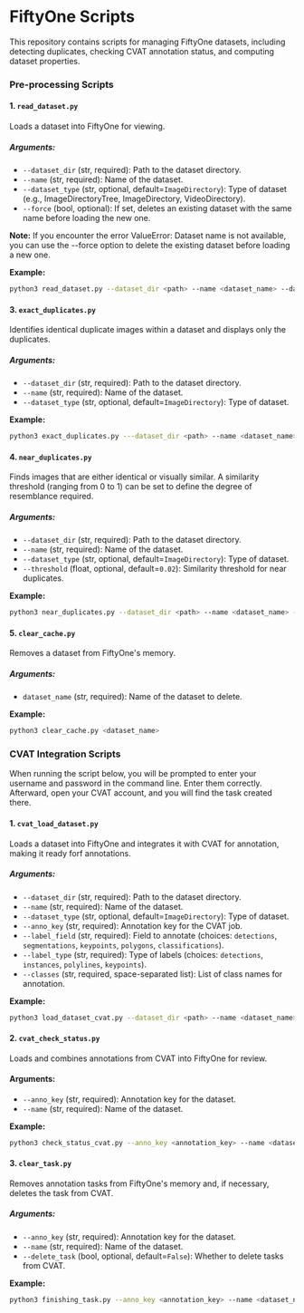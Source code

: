 # FiftyOne Scripts

This repository contains scripts for managing FiftyOne datasets, including detecting duplicates, checking CVAT annotation status, and computing dataset properties.

### Pre-processing Scripts

#### 1. `read_dataset.py`
Loads a dataset into FiftyOne for viewing.
##### Arguments:
- `--dataset_dir` (str, required): Path to the dataset directory.
- `--name` (str, required): Name of the dataset.
- `--dataset_type` (str, optional, default=`ImageDirectory`): Type of dataset (e.g., ImageDirectoryTree, ImageDirectory, VideoDirectory).
- `--force` (bool, optional): If set, deletes an existing dataset with the same name before loading the new one.

**Note:** If you encounter the error ValueError: Dataset name <name> is not available, you can use the --force option to delete the existing dataset before loading a new one.

**Example:**
```bash
python3 read_dataset.py --dataset_dir <path> --name <dataset_name> --dataset_type ImageDirectoryTree
```

#### 3. `exact_duplicates.py`
Identifies identical duplicate images within a dataset and displays only the duplicates.
##### Arguments:
- `--dataset_dir` (str, required): Path to the dataset directory.
- `--name` (str, required): Name of the dataset.
- `--dataset_type` (str, optional, default=`ImageDirectory`): Type of dataset.

**Example:**
```bash
python3 exact_duplicates.py ---dataset_dir <path> --name <dataset_name> --dataset_type ImageDirectoryTree
```

#### 4. `near_duplicates.py`
Finds images that are either identical or visually similar. A similarity threshold (ranging from 0 to 1) can be set to define the degree of resemblance required.
##### Arguments:
- `--dataset_dir` (str, required): Path to the dataset directory.
- `--name` (str, required): Name of the dataset.
- `--dataset_type` (str, optional, default=`ImageDirectory`): Type of dataset.
- `--threshold` (float, optional, default=`0.02`): Similarity threshold for near duplicates.

**Example:**
```bash
python3 near_duplicates.py --dataset_dir <path> --name <dataset_name> --dataset_type ImageDirectoryTree--threshold 0.02
```

#### 5. `clear_cache.py`
Removes a dataset from FiftyOne's memory.
##### Arguments:
- `dataset_name` (str, required): Name of the dataset to delete.

**Example:**
```bash
python3 clear_cache.py <dataset_name>
```


### CVAT Integration Scripts
When running the script below, you will be prompted to enter your username and password in the command line. Enter them correctly. Afterward, open your CVAT account, and you will find the task created there.

#### 1. `cvat_load_dataset.py`
Loads a dataset into FiftyOne and integrates it with CVAT for annotation, making it ready forf annotations.
##### Arguments:
- `--dataset_dir` (str, required): Path to the dataset directory.
- `--name` (str, required): Name of the dataset.
- `--dataset_type` (str, optional, default=`ImageDirectory`): Type of dataset.
- `--anno_key` (str, required): Annotation key for the CVAT job.
- `--label_field` (str, required): Field to annotate (choices: `detections`, `segmentations`, `keypoints`, `polygons`, `classifications`).
- `--label_type` (str, required): Type of labels (choices: `detections`, `instances`, `polylines`, `keypoints`).
- `--classes` (str, required, space-separated list): List of class names for annotation.

**Example:**
```bash
python3 load_dataset_cvat.py --dataset_dir <path> --name <dataset_name> --dataset_type ImageDirectoryTree --dataset_type ImageDirectory --anno_key <annotation_key> --label_field detections --label_type instances --classes class1 class2 class3
```

#### 2. `cvat_check_status.py`
Loads and combines annotations from CVAT into FiftyOne for review.
#### Arguments:
- `--anno_key` (str, required): Annotation key for the dataset.
- `--name` (str, required): Name of the dataset.

**Example:**
```bash
python3 check_status_cvat.py --anno_key <annotation_key> --name <dataset_name>
```

#### 3. `clear_task.py`
Removes annotation tasks from FiftyOne's memory and, if necessary, deletes the task from CVAT.
##### Arguments:
- `--anno_key` (str, required): Annotation key for the dataset.
- `--name` (str, required): Name of the dataset.
- `--delete_task` (bool, optional, default=`False`): Whether to delete tasks from CVAT.

**Example:**
```bash
python3 finishing_task.py --anno_key <annotation_key> --name <dataset_name> 
```

